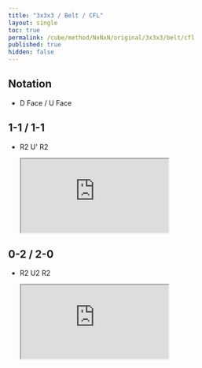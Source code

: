 ```yaml
---
title: "3x3x3 / Belt / CFL"
layout: single
toc: true
permalink: /cube/method/NxNxN/original/3x3x3/belt/cfl
published: true
hidden: false
---
```


<head>
  <base target="_blank">
  <link
    rel   = "stylesheet"
    type  = "text/css"
    href  = "/assets/css/ruwix/iframe_w_ul.css"
  >
</head>



## Notation

- D Face / U Face



## 1-1 / 1-1

- R2 U' R2

  <iframe
    scrolling = "no"
    src       = "https://ruwix.com/widget/3d/?alg=R2%20U'%20R2'&colored=d/m%20u/m%20frD%20brD%20flU%20blU%20F%20FL%20FR%20B%20BL%20BR%20L%20R&hover=9&speed=500&flags=canvas"
  ></iframe>



## 0-2 / 2-0

- R2 U2 R2

  <iframe
    scrolling = "no"
    src       = "https://ruwix.com/widget/3d/?alg=R2%20U2'%20R2'&colored=d/m%20u/m%20frD%20brD%20flU%20blU%20F%20FL%20FR%20B%20BL%20BR%20L%20R&hover=9&speed=500&flags=canvas"
  ></iframe>
